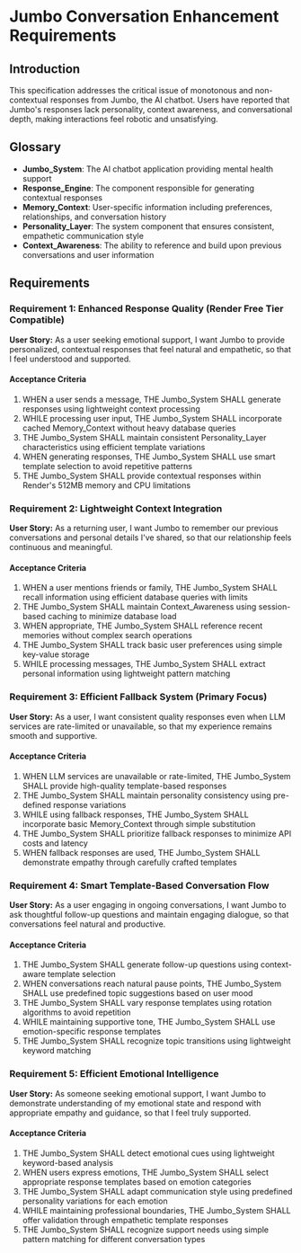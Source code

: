 # Jumbo Conversation Enhancement Requirements

## Introduction

This specification addresses the critical issue of monotonous and non-contextual responses from Jumbo, the AI chatbot. Users have reported that Jumbo's responses lack personality, context awareness, and conversational depth, making interactions feel robotic and unsatisfying.

## Glossary

- **Jumbo_System**: The AI chatbot application providing mental health support
- **Response_Engine**: The component responsible for generating contextual responses
- **Memory_Context**: User-specific information including preferences, relationships, and conversation history
- **Personality_Layer**: The system component that ensures consistent, empathetic communication style
- **Context_Awareness**: The ability to reference and build upon previous conversations and user information

## Requirements

### Requirement 1: Enhanced Response Quality (Render Free Tier Compatible)

**User Story:** As a user seeking emotional support, I want Jumbo to provide personalized, contextual responses that feel natural and empathetic, so that I feel understood and supported.

#### Acceptance Criteria

1. WHEN a user sends a message, THE Jumbo_System SHALL generate responses using lightweight context processing
2. WHILE processing user input, THE Jumbo_System SHALL incorporate cached Memory_Context without heavy database queries
3. THE Jumbo_System SHALL maintain consistent Personality_Layer characteristics using efficient template variations
4. WHEN generating responses, THE Jumbo_System SHALL use smart template selection to avoid repetitive patterns
5. THE Jumbo_System SHALL provide contextual responses within Render's 512MB memory and CPU limitations

### Requirement 2: Lightweight Context Integration

**User Story:** As a returning user, I want Jumbo to remember our previous conversations and personal details I've shared, so that our relationship feels continuous and meaningful.

#### Acceptance Criteria

1. WHEN a user mentions friends or family, THE Jumbo_System SHALL recall information using efficient database queries with limits
2. THE Jumbo_System SHALL maintain Context_Awareness using session-based caching to minimize database load
3. WHEN appropriate, THE Jumbo_System SHALL reference recent memories without complex search operations
4. THE Jumbo_System SHALL track basic user preferences using simple key-value storage
5. WHILE processing messages, THE Jumbo_System SHALL extract personal information using lightweight pattern matching

### Requirement 3: Efficient Fallback System (Primary Focus)

**User Story:** As a user, I want consistent quality responses even when LLM services are rate-limited or unavailable, so that my experience remains smooth and supportive.

#### Acceptance Criteria

1. WHEN LLM services are unavailable or rate-limited, THE Jumbo_System SHALL provide high-quality template-based responses
2. THE Jumbo_System SHALL maintain personality consistency using pre-defined response variations
3. WHILE using fallback responses, THE Jumbo_System SHALL incorporate basic Memory_Context through simple substitution
4. THE Jumbo_System SHALL prioritize fallback responses to minimize API costs and latency
5. WHEN fallback responses are used, THE Jumbo_System SHALL demonstrate empathy through carefully crafted templates

### Requirement 4: Smart Template-Based Conversation Flow

**User Story:** As a user engaging in ongoing conversations, I want Jumbo to ask thoughtful follow-up questions and maintain engaging dialogue, so that conversations feel natural and productive.

#### Acceptance Criteria

1. THE Jumbo_System SHALL generate follow-up questions using context-aware template selection
2. WHEN conversations reach natural pause points, THE Jumbo_System SHALL use predefined topic suggestions based on user mood
3. THE Jumbo_System SHALL vary response templates using rotation algorithms to avoid repetition
4. WHILE maintaining supportive tone, THE Jumbo_System SHALL use emotion-specific response templates
5. THE Jumbo_System SHALL recognize topic transitions using lightweight keyword matching

### Requirement 5: Efficient Emotional Intelligence

**User Story:** As someone seeking emotional support, I want Jumbo to demonstrate understanding of my emotional state and respond with appropriate empathy and guidance, so that I feel truly supported.

#### Acceptance Criteria

1. THE Jumbo_System SHALL detect emotional cues using lightweight keyword-based analysis
2. WHEN users express emotions, THE Jumbo_System SHALL select appropriate response templates based on emotion categories
3. THE Jumbo_System SHALL adapt communication style using predefined personality variations for each emotion
4. WHILE maintaining professional boundaries, THE Jumbo_System SHALL offer validation through empathetic template responses
5. THE Jumbo_System SHALL recognize support needs using simple pattern matching for different conversation types
